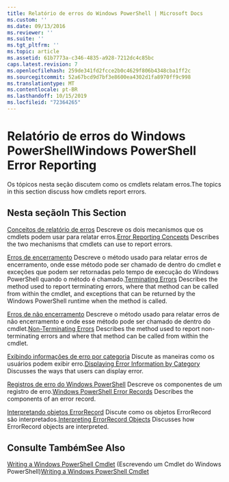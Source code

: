 ```yaml
---
title: Relatório de erros do Windows PowerShell | Microsoft Docs
ms.custom: ''
ms.date: 09/13/2016
ms.reviewer: ''
ms.suite: ''
ms.tgt_pltfrm: ''
ms.topic: article
ms.assetid: 61b7773a-c346-4835-a928-7212dc4c85bc
caps.latest.revision: 7
ms.openlocfilehash: 259de341fd2fcce2b0c4629f806b4348cba1ff2c
ms.sourcegitcommit: 52a67bcd9d7bf3e8600ea4302d1fa8970ff9c998
ms.translationtype: MT
ms.contentlocale: pt-BR
ms.lasthandoff: 10/15/2019
ms.locfileid: "72364265"
---
```

# <a name="windows-powershell-error-reporting"></a><span data-ttu-id="67bc6-102">Relatório de erros do Windows PowerShell</span><span class="sxs-lookup"><span data-stu-id="67bc6-102">Windows PowerShell Error Reporting</span></span>

<span data-ttu-id="67bc6-103">Os tópicos nesta seção discutem como os cmdlets relatam erros.</span><span class="sxs-lookup"><span data-stu-id="67bc6-103">The topics in this section discuss how cmdlets report errors.</span></span>

## <a name="in-this-section"></a><span data-ttu-id="67bc6-104">Nesta seção</span><span class="sxs-lookup"><span data-stu-id="67bc6-104">In This Section</span></span>

<span data-ttu-id="67bc6-105">[Conceitos de relatório de erros](./error-reporting-concepts.md) Descreve os dois mecanismos que os cmdlets podem usar para relatar erros.</span><span class="sxs-lookup"><span data-stu-id="67bc6-105">[Error Reporting Concepts](./error-reporting-concepts.md) Describes the two mechanisms that cmdlets can use to report errors.</span></span>

<span data-ttu-id="67bc6-106">[Erros de encerramento](./terminating-errors.md) Descreve o método usado para relatar erros de encerramento, onde esse método pode ser chamado de dentro do cmdlet e exceções que podem ser retornadas pelo tempo de execução do Windows PowerShell quando o método é chamado.</span><span class="sxs-lookup"><span data-stu-id="67bc6-106">[Terminating Errors](./terminating-errors.md) Describes the method used to report terminating errors, where that method can be called from within the cmdlet, and exceptions that can be returned by the Windows PowerShell runtime when the method is called.</span></span>

<span data-ttu-id="67bc6-107">[Erros de não encerramento](./non-terminating-errors.md) Descreve o método usado para relatar erros de não encerramento e onde esse método pode ser chamado de dentro do cmdlet.</span><span class="sxs-lookup"><span data-stu-id="67bc6-107">[Non-Terminating Errors](./non-terminating-errors.md) Describes the method used to report non-terminating errors and where that method can be called from within the cmdlet.</span></span>

<span data-ttu-id="67bc6-108">[Exibindo informações de erro por categoria](./displaying-error-information.md) Discute as maneiras como os usuários podem exibir erro.</span><span class="sxs-lookup"><span data-stu-id="67bc6-108">[Displaying Error Information by Category](./displaying-error-information.md) Discusses the ways that users can display error.</span></span>

<span data-ttu-id="67bc6-109">[Registros de erro do Windows PowerShell](./windows-powershell-error-records.md) Descreve os componentes de um registro de erro.</span><span class="sxs-lookup"><span data-stu-id="67bc6-109">[Windows PowerShell Error Records](./windows-powershell-error-records.md) Describes the components of an error record.</span></span>

<span data-ttu-id="67bc6-110">[Interpretando objetos ErrorRecord](./interpreting-errorrecord-objects.md) Discute como os objetos ErrorRecord são interpretados.</span><span class="sxs-lookup"><span data-stu-id="67bc6-110">[Interpreting ErrorRecord Objects](./interpreting-errorrecord-objects.md) Discusses how ErrorRecord objects are interpreted.</span></span>

## <a name="see-also"></a><span data-ttu-id="67bc6-111">Consulte Também</span><span class="sxs-lookup"><span data-stu-id="67bc6-111">See Also</span></span>

<span data-ttu-id="67bc6-112">[Writing a Windows PowerShell Cmdlet](./writing-a-windows-powershell-cmdlet.md) (Escrevendo um Cmdlet do Windows PowerShell)</span><span class="sxs-lookup"><span data-stu-id="67bc6-112">[Writing a Windows PowerShell Cmdlet](./writing-a-windows-powershell-cmdlet.md)</span></span>
